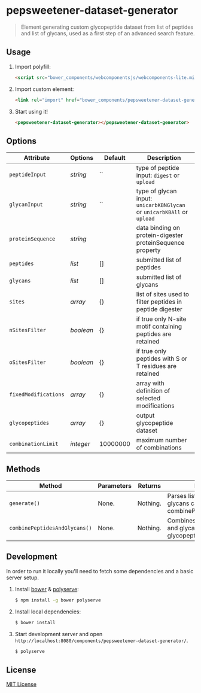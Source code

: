 # pepsweetener-dataset-generator

> Element generating custom glycopeptide dataset from list of peptides and list of glycans,
> used as a first step of an advanced search feature.

## Usage

1. Import polyfill:

    ```html
    <script src="bower_components/webcomponentsjs/webcomponents-lite.min.js"></script>
    ```

2. Import custom element:

    ```html
    <link rel="import" href="bower_components/pepsweetener-dataset-generator/pepsweetener-dataset-generator.html">
    ```

3. Start using it!

    ```html
    <pepsweetener-dataset-generator></pepsweetener-dataset-generator>
    ```

## Options

Attribute      | Options     | Default      | Description
---            | ---         | ---          | ---
`peptideInput` | *string*    | ``           | type of peptide input: `digest` or `upload`
`glycanInput`  | *string*    | ``           | type of glycan input: `unicarbKBNGlycan` or `unicarbKBAll` or `upload`
`proteinSequence`| *string*  |              | data binding on protein-digester proteinSequence property
`peptides`     | *list*      | []           | submitted list of peptides
`glycans`      | *list*      | []           | submitted list of glycans
`sites`        | *array*     | {}           | list of sites used to filter peptides in peptide digester
`nSitesFilter` | *boolean*   | {}           | if true only N-site motif containing peptides are retained
`oSitesFilter` | *boolean*   | {}           | if true only peptides with S or T residues are retained
`fixedModifications`| *array*| {}           | array with definition of selected modifications
`glycopeptides`| *array*     | {}           | output glycopeptide dataset
`combinationLimit`| *integer*|   10000000   | maximum number of combinations

## Methods

Method                       | Parameters   | Returns     | Description
---                          | ---          | ---         | ---
`generate()`                 | None.        | Nothing.    | Parses lists of peptides and glycans calls combinePeptidesAndGlycans()
`combinePeptidesAndGlycans()`| None.        | Nothing.    | Combines submitted peptides and glycans and calculates glycopeptide masses

## Development

In order to run it locally you'll need to fetch some dependencies and a basic server setup.

1. Install [bower](http://bower.io/) & [polyserve](https://npmjs.com/polyserve):

    ```sh
    $ npm install -g bower polyserve
    ```

2. Install local dependencies:

    ```sh
    $ bower install
    ```

3. Start development server and open `http://localhost:8080/components/pepsweetener-dataset-generator/`.

    ```sh
    $ polyserve
    ```

## License

[MIT License](http://opensource.org/licenses/MIT)
